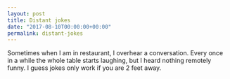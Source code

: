```yaml
---
layout: post
title: Distant jokes
date: "2017-08-10T00:00:00+00:00"
permalink: distant-jokes
---
```


Sometimes when I am in restaurant, I overhear a conversation. Every once in a while the whole table starts laughing, but I heard nothing remotely funny. I guess jokes only work if you are 2 feet away.
